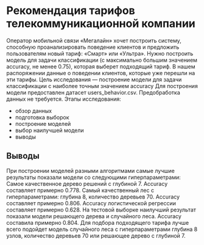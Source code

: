 # Рекомендация тарифов телекоммуникационной компании
Оператор мобильной связи «Мегалайн» хочет построить систему, способную проанализировать поведение клиентов и предложить пользователям новый тариф: «Смарт» или «Ультра». Нужно построить модель для задачи классификации (с максимально большим значением accuracy, не менее 0.75), которая выберет подходящий тариф.
В нашем распоряжении данные о поведении клиентов, которые уже перешли на эти тарифы.
Цель исследования — построение модели для задачи классификации с наиболее точным значением accuracy
Для построения модели предоставлен датасет users_behavior.csv. Предобработка данных не требуется.
Этапы исследования:
- обзор данных
- подготовка выборок
- построение моделей
- выбор наилучшей модели
- выводы

## Выводы
При построении моделей разными алгоритмами самые лучшие результаты показали модели со следующими гиперпараметрами:
Самое качественное дерево решений с глубиной 7. Accuracy составляет примерно 0.778.
Самый качественный лес с гиперпараметрами: глубина 8, количество деревьев 70. Accuracy составляет примерно 0.806.
Accuracy логистической регрессии составляет примерно 0.628.
На тестовой выборке наилучший результат показали модели решающего дерева и случайного леса. Accuracy составила примерно 0.804. Для подбора подходящего тарифа лучше всего подойдет модель случайного леса с гиперпараметрами глубина 8 узлов, количество деревьев 70 или решающее дерево с глубиной 7.
